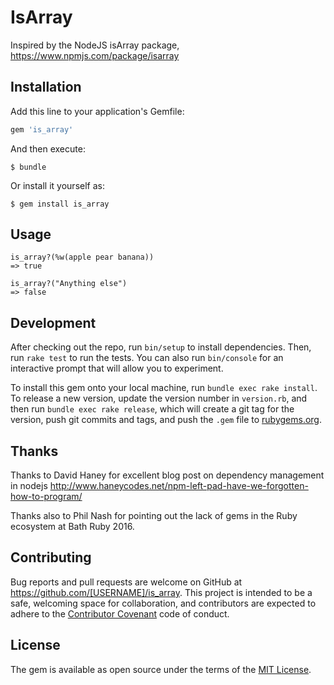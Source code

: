 # IsArray

Inspired by the NodeJS isArray package, https://www.npmjs.com/package/isarray

## Installation

Add this line to your application's Gemfile:

```ruby
gem 'is_array'
```

And then execute:

    $ bundle

Or install it yourself as:

    $ gem install is_array

## Usage

```
is_array?(%w(apple pear banana))
=> true

is_array?("Anything else")
=> false
```

## Development

After checking out the repo, run `bin/setup` to install dependencies. Then, run `rake test` to run the tests. You can also run `bin/console` for an interactive prompt that will allow you to experiment.

To install this gem onto your local machine, run `bundle exec rake install`. To release a new version, update the version number in `version.rb`, and then run `bundle exec rake release`, which will create a git tag for the version, push git commits and tags, and push the `.gem` file to [rubygems.org](https://rubygems.org).

## Thanks

Thanks to David Haney for excellent blog post on dependency management in nodejs
http://www.haneycodes.net/npm-left-pad-have-we-forgotten-how-to-program/

Thanks also to Phil Nash for pointing out the lack of gems in the Ruby ecosystem
at Bath Ruby 2016.

## Contributing

Bug reports and pull requests are welcome on GitHub at https://github.com/[USERNAME]/is_array. This project is intended to be a safe, welcoming space for collaboration, and contributors are expected to adhere to the [Contributor Covenant](http://contributor-covenant.org) code of conduct.


## License

The gem is available as open source under the terms of the [MIT License](http://opensource.org/licenses/MIT).

